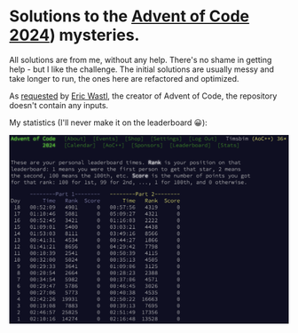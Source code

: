 # Solutions to the [Advent of Code 2024][1]) mysteries.

All solutions are from me, without any help. There's no shame in getting help - but I like the challenge. The initial solutions are usually messy and take longer to run, the ones here are refactored and optimized.

As [requested][2] by [Eric Wastl][3], the creator of Advent of Code, the repository doesn't contain any inputs.

My statistics (I'll never make it on the leaderboard 😀):

![image](Stats.png)


 [1]:https://adventofcode.com/2024
 [2]:https://adventofcode.com/2024/about
 [3]:https://was.tl
